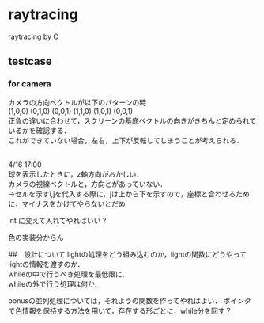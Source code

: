 # raytracing
raytracing by C

## testcase
### for camera
カメラの方向ベクトルが以下のパターンの時<br>
(1,0,0) (0,1,0) (0,0,1) (1,1,0) (1,0,1) (0,0,1)<br>
正負の違いに合わせて，スクリーンの基底ベクトルの向きがきちんと定められているかを確認する．<br>
これができていない場合，左右，上下が反転してしまうことが考えられる．<br>
<br>

4/16 17:00<br>
球を表示したときに，z軸方向がおかしい．<br>
カメラの視線ベクトルと，方向とがあっていない．<br>
->セルを示すi,jを代入する際に，jは上から下を示すので，座標と合わせるために，マイナスをかけてやらないとだめ<br>

int に変えて入れてやればいい？

色の実装分からん


##　設計について
lightの処理をどう組み込むのか，lightの関数にどうやってlightの情報を渡すのか．<br>
whileの中で行うべき処理を最低限に．<br>
whileの外で行う処理は何か．<br>

bonusの並列処理については，それようの関数を作ってやればよい．
ポインタで色情報を保持する方法を用いて，存在する形ごとに，while分を回す？



